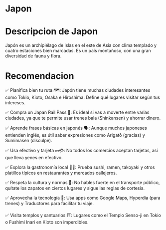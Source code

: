 # Japon

# Descripcion de Japon
Japón es un archipiélago de islas en el este de Asia con clima templado y cuatro estaciones bien marcadas. Es un país montañoso, con una gran diversidad de fauna y flora.

# Recomendacion 
✅ Planifica bien tu ruta 🗺️: Japón tiene muchas ciudades interesantes como Tokio, Kioto, Osaka e Hiroshima. Define qué lugares visitar según tus intereses.

✅ Compra un Japan Rail Pass 🚆: Es ideal si vas a moverte entre varias ciudades, ya que te permite usar trenes bala (Shinkansen) y ahorrar dinero.

✅ Aprende frases básicas en japonés 🗣️: Aunque muchos japoneses entienden inglés, es útil saber expresiones como Arigatō (gracias) y Sumimasen (disculpe).

✅ Usa efectivo y tarjeta 💴💳: No todos los comercios aceptan tarjetas, así que lleva yenes en efectivo.

✅ Explora la gastronomía local 🍣🍜: Prueba sushi, ramen, takoyaki y otros platillos típicos en restaurantes y mercados callejeros.

✅ Respeta la cultura y normas 🎎: No hables fuerte en el transporte público, quítate los zapatos en ciertos lugares y sigue las reglas de cortesía.

✅ Aprovecha la tecnología 📱: Usa apps como Google Maps, Hyperdia (para trenes) y Traductores para facilitar tu viaje.

✅ Visita templos y santuarios ⛩️: Lugares como el Templo Senso-ji en Tokio o Fushimi Inari en Kioto son imperdibles.